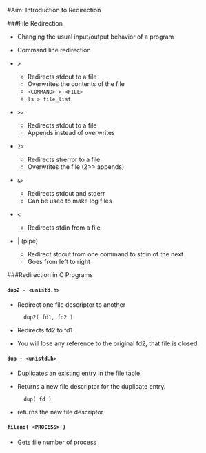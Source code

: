 #Aim: Introduction to Redirection

###File Redirection

- Changing the usual input/output behavior of a program

- Command line redirection
- `>`
  - Redirects stdout to a file
  - Overwrites the contents of the file
  - `<COMMAND> > <FILE>`
  - `ls > file_list`
  
- `>>`
  - Redirects stdout to a file
  - Appends instead of overwrites
  
- `2>`
  - Redirects strerror to a file
  - Overwrites the file (2>> appends)
  
- `&>`
  - Redirects stdout and stderr
  - Can be used to make log files
  
- `<`
  - Redirects stdin from a file

- | (pipe)
  - Redirect stdout from one command to stdin of the next
  - Goes from left to right

###Redirection in C Programs

#### `dup2 - <unistd.h>`
- Redirect one file descriptor to another

		dup2( fd1, fd2 )

 - Redirects fd2 to fd1
 - You will lose any reference to the original fd2, that file is closed.

#### `dup - <unistd.h>`
- Duplicates an existing entry in the file table.
- Returns a new file descriptor for the duplicate entry.

		dup( fd )
 - returns the new file descriptor 

#### `fileno( <PROCESS> )`
- Gets file number of process
